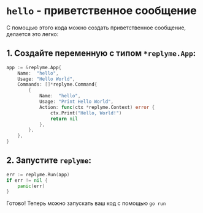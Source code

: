 # `hello` - приветственное сообщение

С помощью этого кода можно создать приветственное сообщение, делается это легко:

## 1. Создайте переменную с типом `*replyme.App`:

```go
app := &replyme.App{
    Name:  "hello",
    Usage: "Hello World",
    Commands: []*replyme.Command{
        {
            Name:  "hello",
            Usage: "Print Hello World",
            Action: func(ctx *replyme.Context) error {
                ctx.Print("Hello, World!")
                return nil
            },
        },
    },
}
```

## 2. Запустите `replyme`:

```go
err := replyme.Run(app)
if err != nil {
    panic(err)
}
```

Готово! Теперь можно запускать ваш код с помощью `go run`